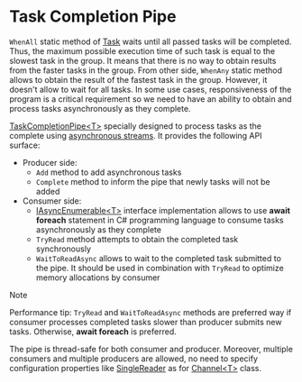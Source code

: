 Task Completion Pipe
====
`WhenAll` static method of [Task](https://docs.microsoft.com/en-us/dotnet/api/system.threading.tasks.task) waits until all passed tasks will be completed. Thus, the maximum possible execution time of such task is equal to the slowest task in the group. It means that there is no way to obtain results from the faster tasks in the group. From other side, `WhenAny` static method allows to obtain the result of the fastest task in the group. However, it doesn't allow to wait for all tasks. In some use cases, responsiveness of the program is a critical requirement so we need to have an ability to obtain and process tasks asynchronously as they complete.

[TaskCompletionPipe&lt;T&gt;](xref:DotNext.Threading.Tasks.TaskCompletionPipe`1) specially designed to process tasks as the complete using [asynchronous streams](https://docs.microsoft.com/en-us/dotnet/csharp/whats-new/tutorials/generate-consume-asynchronous-stream). It provides the following API surface:
* Producer side:
    * `Add` method to add asynchronous tasks
    * `Complete` method to inform the pipe that newly tasks will not be added
* Consumer side:
    * [IAsyncEnumerable&lt;T&gt;](https://docs.microsoft.com/en-us/dotnet/api/system.collections.generic.iasyncenumerable-1) interface implementation allows to use **await foreach** statement in C# programming language to consume tasks asynchronously as they complete
    * `TryRead` method attempts to obtain the completed task synchronously
    * `WaitToReadAsync` allows to wait to the completed task submitted to the pipe. It should be used in combination with `TryRead` to optimize memory allocations by consumer

> [!NOTE]
> Performance tip: `TryRead` and `WaitToReadAsync` methods are preferred way if consumer processes completed tasks slower than producer submits new tasks. Otherwise, **await foreach** is preferred.

The pipe is thread-safe for both consumer and producer. Moreover, multiple consumers and multiple producers are allowed, no need to specify configuration properties like [SingleReader](https://docs.microsoft.com/en-us/dotnet/api/system.threading.channels.channeloptions.singlereader) as for [Channel&lt;T&gt;](https://docs.microsoft.com/en-us/dotnet/api/system.threading.channels.channel-1) class.